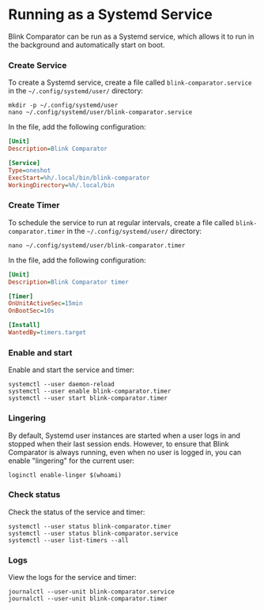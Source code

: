 # Running as a Systemd Service

Blink Comparator can be run as a Systemd service, which allows it to run in the background and automatically start on boot.

### Create Service

To create a Systemd service, create a file called `blink-comparator.service` in the `~/.config/systemd/user/` directory:

```console
mkdir -p ~/.config/systemd/user
nano ~/.config/systemd/user/blink-comparator.service
```

In the file, add the following configuration:

```ini
[Unit]
Description=Blink Comparator

[Service]
Type=oneshot
ExecStart=%h/.local/bin/blink-comparator 
WorkingDirectory=%h/.local/bin
```

### Create Timer

To schedule the service to run at regular intervals, create a file called `blink-comparator.timer` in the `~/.config/systemd/user/` directory:

```console
nano ~/.config/systemd/user/blink-comparator.timer
```

In the file, add the following configuration:

```ini
[Unit]
Description=Blink Comparator timer

[Timer]
OnUnitActiveSec=15min
OnBootSec=10s

[Install]
WantedBy=timers.target
```

### Enable and start

Enable and start the service and timer:

```console
systemctl --user daemon-reload
systemctl --user enable blink-comparator.timer
systemctl --user start blink-comparator.timer
```

### Lingering

By default, Systemd user instances are started when a user logs in and stopped when their last session ends. However, to ensure that Blink Comparator is always running, even when no user is logged in, you can enable "lingering" for the current user:

```console
loginctl enable-linger $(whoami)
```

### Check status

Check the status of the service and timer:

```console
systemctl --user status blink-comparator.timer
systemctl --user status blink-comparator.service
systemctl --user list-timers --all
```

### Logs

View the logs for the service and timer:

```console
journalctl --user-unit blink-comparator.service
journalctl --user-unit blink-comparator.timer
```